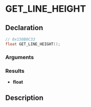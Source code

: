 # GET_LINE_HEIGHT

## Declaration
```cpp
// 0x150B0C33
float GET_LINE_HEIGHT();
```

### Arguments

### Results
- **float**

## Description
